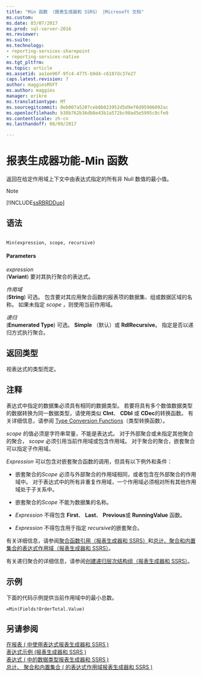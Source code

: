 ```yaml
---
title: "Min 函数 （报表生成器和 SSRS） |Microsoft 文档"
ms.custom: 
ms.date: 03/07/2017
ms.prod: sql-server-2016
ms.reviewer: 
ms.suite: 
ms.technology:
- reporting-services-sharepoint
- reporting-services-native
ms.tgt_pltfrm: 
ms.topic: article
ms.assetid: aa1ee96f-9fc4-4775-b9d4-c6187dc37e27
caps.latest.revision: 7
author: maggiesMSFT
ms.author: maggies
manager: erikre
ms.translationtype: MT
ms.sourcegitcommit: 0eb007a5207ceb0b023952d5d9ef6d95986092ac
ms.openlocfilehash: b38b762b36db8e43b1a572bc98ad5e5995c8cfe0
ms.contentlocale: zh-cn
ms.lasthandoff: 08/09/2017

---
```

# <a name="report-builder-functions---min-function"></a>报表生成器功能-Min 函数
  返回在给定作用域上下文中由表达式指定的所有非 Null 数值的最小值。  
  
> [!NOTE]  
>  [!INCLUDE[ssRBRDDup](../../includes/ssrbrddup-md.md)]  
  
## <a name="syntax"></a>语法  
  
```  
  
Min(expression, scope, recursive)  
```  
  
#### <a name="parameters"></a>Parameters  
 *expression*  
 (**Variant**) 要对其执行聚合的表达式。  
  
 *作用域*  
 (**String**) 可选。 包含要对其应用聚合函数的报表项的数据集、组或数据区域的名称。 如果未指定 *scope* ，则使用当前作用域。  
  
 *递归*  
 (**Enumerated Type**) 可选。 **Simple** （默认）或 **RdlRecursive**。 指定是否以递归方式执行聚合。  
  
## <a name="return-type"></a>返回类型  
 视表达式的类型而定。  
  
## <a name="remarks"></a>注释  
 表达式中指定的数据集必须具有相同的数据类型。 若要将具有多个数值数据类型的数据转换为同一数据类型，请使用类似 **CInt**、 **CDbl** 或 **CDec**的转换函数。 有关详细信息，请参阅 [Type Conversion Functions](http://go.microsoft.com/fwlink/?LinkId=96142)（类型转换函数）。  
  
 *scope* 的值必须是字符串常量，不能是表达式。 对于外部聚合或未指定其他聚合的聚合， *scope* 必须引用当前作用域或包含作用域。 对于聚合的聚合，嵌套聚合可以指定子作用域。  
  
 *Expression* 可以包含对嵌套聚合函数的调用，但具有以下例外和条件：  
  
-   嵌套聚合的*Scope* 必须与外部聚合的作用域相同，或者包含在外部聚合的作用域中。 对于表达式中的所有非重复作用域，一个作用域必须相对所有其他作用域处于子关系中。  
  
-   嵌套聚合的*Scope* 不能为数据集的名称。  
  
-   *Expression* 不得包含 **First**、 **Last**、 **Previous**或 **RunningValue** 函数。  
  
-   *Expression* 不得包含用于指定 *recursive*的嵌套聚合。  
  
 有关详细信息，请参阅[聚合函数引用（报表生成器和 SSRS）](../../reporting-services/report-design/report-builder-functions-aggregate-functions-reference.md)和[总计、聚合和内置集合的表达式作用域（报表生成器和 SSRS）](../../reporting-services/report-design/expression-scope-for-totals-aggregates-and-built-in-collections.md)。  
  
 有关递归聚合的详细信息，请参阅[创建递归层次结构组（报表生成器和 SSRS）](../../reporting-services/report-design/creating-recursive-hierarchy-groups-report-builder-and-ssrs.md)。  
  
## <a name="example"></a>示例  
 下面的代码示例提供当前作用域中的最小总数。  
  
```  
=Min(Fields!OrderTotal.Value)  
```  
  
## <a name="see-also"></a>另请参阅  
 [在报表 &#40; 中使用表达式报表生成器和 SSRS &#41;](../../reporting-services/report-design/expression-uses-in-reports-report-builder-and-ssrs.md)   
 [表达式示例 &#40;报表生成器和 SSRS &#41;](../../reporting-services/report-design/expression-examples-report-builder-and-ssrs.md)   
 [表达式 &#40; 中的数据类型报表生成器和 SSRS &#41;](../../reporting-services/report-design/data-types-in-expressions-report-builder-and-ssrs.md)   
 [总计、 聚合和内置集合 &#40; 的表达式作用域报表生成器和 SSRS &#41;](../../reporting-services/report-design/expression-scope-for-totals-aggregates-and-built-in-collections.md)  
  
  
